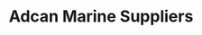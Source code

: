 ---
title: "Adcan Marine Suppliers"
url: /umdoni-local-municipality/adcan-marine-suppliers/
shop: supermarket
---